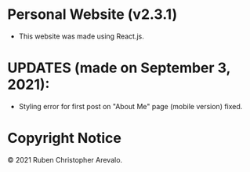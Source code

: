 # Personal Website (v2.3.1)

* This website was made using React.js.

# UPDATES (made on September 3, 2021):

* Styling error for first post on "About Me" page (mobile version) fixed.

# Copyright Notice

© 2021 Ruben Christopher Arevalo.
